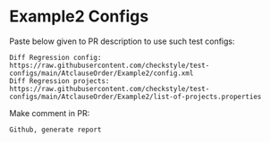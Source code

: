 # Example2 Configs
Paste below given to PR description to use such test configs:
```
Diff Regression config: https://raw.githubusercontent.com/checkstyle/test-configs/main/AtclauseOrder/Example2/config.xml
Diff Regression projects: https://raw.githubusercontent.com/checkstyle/test-configs/main/AtclauseOrder/Example2/list-of-projects.properties
```
Make comment in PR:
```
Github, generate report
```
